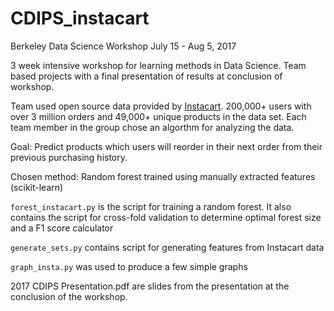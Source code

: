 # CDIPS_instacart

Berkeley Data Science Workshop
July 15 - Aug 5, 2017

3 week intensive workshop for learning methods in Data Science. Team based projects with a final presentation of results at conclusion of workshop.

Team used open source data provided by [Instacart](https://www.instacart.com/datasets/grocery-shopping-2017). 200,000+ users with over 3 million orders and 49,000+ unique products in the data set. Each team member in the group chose an algorthm for analyzing the data.

Goal: Predict products which users will reorder in their next order from their previous purchasing history.

Chosen method: Random forest trained using manually extracted features (scikit-learn)

`forest_instacart.py` is the script for training a random forest. It also contains the script for cross-fold validation to determine optimal forest size and a F1 score calculator

`generate_sets.py` contains script for generating features from Instacart data

`graph_insta.py` was used to produce a few simple graphs

2017 CDIPS Presentation.pdf are slides from the presentation at the conclusion of the workshop.
